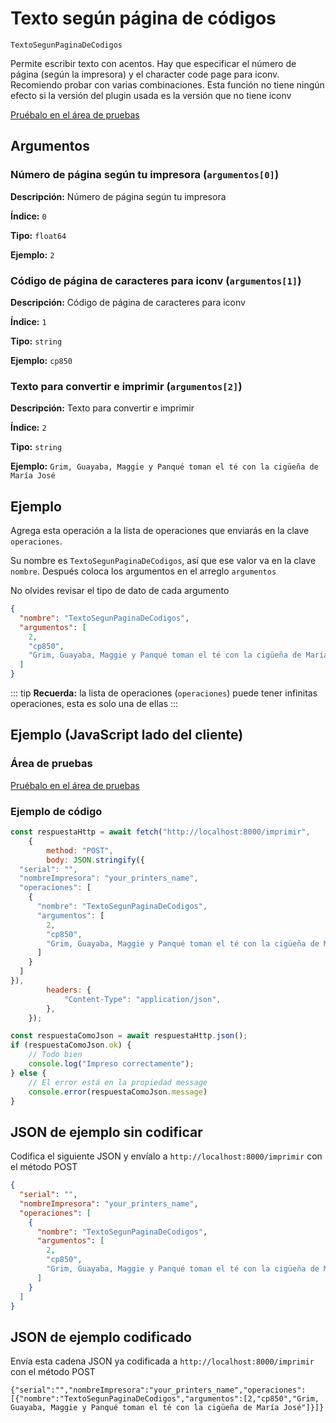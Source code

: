 # Texto según página de códigos

`TextoSegunPaginaDeCodigos`

Permite escribir texto con acentos. Hay que especificar el número de página (según la impresora) y el character code page para iconv. Recomiendo probar con varias combinaciones. Esta función no tiene ningún efecto si la versión del plugin usada es la versión que no tiene iconv


[Pruébalo en el área de pruebas](../playground.md?operacion=TextoSegunPaginaDeCodigos)

<Playground nombreOperacion="TextoSegunPaginaDeCodigos"/>

## Argumentos
### Número de página según tu impresora (`argumentos[0]`)



**Descripción:** Número de página según tu impresora

**Índice:** `0`

**Tipo:** `float64`

**Ejemplo:** `2`

### Código de página de caracteres para iconv (`argumentos[1]`)



**Descripción:** Código de página de caracteres para iconv

**Índice:** `1`

**Tipo:** `string`

**Ejemplo:** `cp850`

### Texto para convertir e imprimir (`argumentos[2]`)



**Descripción:** Texto para convertir e imprimir

**Índice:** `2`

**Tipo:** `string`

**Ejemplo:** `Grim, Guayaba, Maggie y Panqué toman el té con la cigüeña de María José`

## Ejemplo

Agrega esta operación a la lista de operaciones que enviarás en la clave `operaciones`.

Su nombre es `TextoSegunPaginaDeCodigos`, así que ese valor va en la clave `nombre`. Después coloca los argumentos en el arreglo `argumentos`

No olvides revisar el tipo de dato de cada argumento


```json
{
  "nombre": "TextoSegunPaginaDeCodigos",
  "argumentos": [
    2,
    "cp850",
    "Grim, Guayaba, Maggie y Panqué toman el té con la cigüeña de María José"
  ]
}
```



::: tip
**Recuerda:** la lista de operaciones (`operaciones`) puede tener infinitas operaciones, esta es solo una de ellas
:::

## Ejemplo (JavaScript lado del cliente)

### Área de pruebas
[Pruébalo en el área de pruebas](../playground.md?operacion=TextoSegunPaginaDeCodigos)
<Playground nombreOperacion="TextoSegunPaginaDeCodigos"/>

### Ejemplo de código
```js
const respuestaHttp = await fetch("http://localhost:8000/imprimir",
    {
        method: "POST",
        body: JSON.stringify({
  "serial": "",
  "nombreImpresora": "your_printers_name",
  "operaciones": [
    {
      "nombre": "TextoSegunPaginaDeCodigos",
      "argumentos": [
        2,
        "cp850",
        "Grim, Guayaba, Maggie y Panqué toman el té con la cigüeña de María José"
      ]
    }
  ]
}),
        headers: {
            "Content-Type": "application/json",
        },
    });

const respuestaComoJson = await respuestaHttp.json();
if (respuestaComoJson.ok) {
    // Todo bien
    console.log("Impreso correctamente");
} else {
    // El error está en la propiedad message
    console.error(respuestaComoJson.message)
}
```

## JSON de ejemplo sin codificar

Codifica el siguiente JSON y envíalo a `http://localhost:8000/imprimir` con el método POST

```json
{
  "serial": "",
  "nombreImpresora": "your_printers_name",
  "operaciones": [
    {
      "nombre": "TextoSegunPaginaDeCodigos",
      "argumentos": [
        2,
        "cp850",
        "Grim, Guayaba, Maggie y Panqué toman el té con la cigüeña de María José"
      ]
    }
  ]
}
```

## JSON de ejemplo codificado

Envía esta cadena JSON ya codificada a `http://localhost:8000/imprimir` con el método POST

```
{"serial":"","nombreImpresora":"your_printers_name","operaciones":[{"nombre":"TextoSegunPaginaDeCodigos","argumentos":[2,"cp850","Grim, Guayaba, Maggie y Panqué toman el té con la cigüeña de María José"]}]}
```

